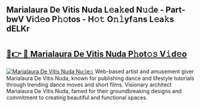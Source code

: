 ## Marialaura De Vitis Nuda L𝚎a𝚔ed N𝚞𝚍e - Part-bwV Vi𝚍𝚎o P𝚑𝚘tos - H𝚘𝚝 O𝚗𝚕yf𝚊ns L𝚎a𝚔s dELKr

# <h2><a href="http://kfeman6.oniu.top/?m=Marialaura+De+Vitis+Nuda">🔗👉 🔴 Marialaura De Vitis Nuda P𝚑ot𝚘𝚜 V𝚒d𝚎o</a></h2>

[![Marialaura De Vitis Nuda Nu𝚍e𝚜](https://i.imgur.com/0qMVB7G.gif)](http://kfeman6.oniu.top/?m=Marialaura+De+Vitis+Nuda)
Web-based artist and amusement giver Marialaura De Vitis Nuda, known for publishing dance and lifestyle tutorials through trending dance moves and short films. Visionary architect Marialaura De Vitis Nuda, famed for their groundbreaking designs and commitment to creating beautiful and functional spaces.  
